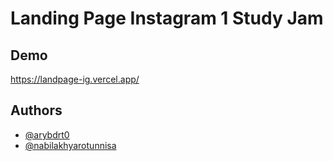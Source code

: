 # Landing Page Instagram 1 Study Jam




## Demo

https://landpage-ig.vercel.app/


## Authors

- [@arybdrt0](https://github.com/arybdrt0)
- [@nabilakhyarotunnisa](https://github.com/nabilakhyarotunnisa)
